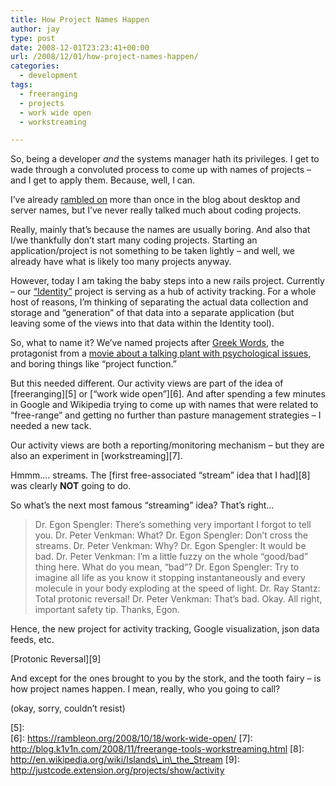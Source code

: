 ```yaml
---
title: How Project Names Happen
author: jay
type: post
date: 2008-12-01T23:23:41+00:00
url: /2008/12/01/how-project-names-happen/
categories:
  - development
tags:
  - freeranging
  - projects
  - work wide open
  - workstreaming

---
```

So, being a developer _and_ the systems manager hath its privileges. I get to wade through a convoluted process to come up with names of projects &#8211; and I get to apply them. Because, well, I can.

I’ve already [rambled on][1] more than once in the blog about desktop and server names, but I’ve never really talked much about coding projects.

Really, mainly that’s because the names are usually boring. And also that I/we thankfully don’t start many coding projects. Starting an application/project is not something to be taken lightly &#8211; and well, we already have what is likely too many projects anyway.

However, today I am taking the baby steps into a new rails project. Currently &#8211; our [“Identity”][2] project is serving as a hub of activity tracking. For a whole host of reasons, I’m thinking of separating the actual data collection and storage and “generation” of that data into a separate application (but leaving some of the views into that data within the Identity tool).

So, what to name it? We’ve named projects after [Greek Words][3], the protagonist from a [movie about a talking plant with psychological issues][4], and boring things like “project function.”

But this needed different. Our activity views are part of the idea of \[freeranging\]\[5\] or \[“work wide open”\]\[6\]. And after spending a few minutes in Google and Wikipedia trying to come up with names that were related to “free-range” and getting no further than pasture management strategies &#8211; I needed a new tack.

Our activity views are both a reporting/monitoring mechanism &#8211; but they are also an experiment in \[workstreaming\]\[7\].

Hmmm…. streams. The \[first free-associated “stream” idea that I had\]\[8\] was clearly **NOT** going to do.

So what’s the next most famous “streaming” idea? That’s right…

> Dr. Egon Spengler: There’s something very important I forgot to tell you. Dr. Peter Venkman: What? Dr. Egon Spengler: Don’t cross the streams. Dr. Peter Venkman: Why? Dr. Egon Spengler: It would be bad. Dr. Peter Venkman: I’m a little fuzzy on the whole “good/bad” thing here. What do you mean, “bad”? Dr. Egon Spengler: Try to imagine all life as you know it stopping instantaneously and every molecule in your body exploding at the speed of light. Dr. Ray Stantz: Total protonic reversal! Dr. Peter Venkman: That’s bad. Okay. All right, important safety tip. Thanks, Egon.

Hence, the new project for activity tracking, Google visualization, json data feeds, etc.

\[Protonic Reversal\]\[9\]

And except for the ones brought to you by the stork, and the tooth fairy &#8211; is how project names happen. I mean, really, who you going to call?

(okay, sorry, couldn’t resist)

[5]:     
[6]: https://rambleon.org/2008/10/18/work-wide-open/ [7]: http://blog.k1v1n.com/2008/11/freerange-tools-workstreaming.html [8]: http://en.wikipedia.org/wiki/Islands\_in\_the_Stream [9]: http://justcode.extension.org/projects/show/activity

 [1]: https://rambleon.org/2006/01/17/trivia-tuesday/
 [2]: http://justcode.extension.org/projects/show/identity
 [3]: http://en.wikipedia.org/wiki/Eureka_(word)
 [4]: http://en.wikipedia.org/wiki/The_Little_Shop_of_Horrors